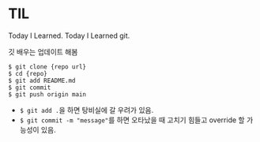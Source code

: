 # TIL


Today I Learned.
Today I Learned git.

깃 배우는 업데이트 해봄
```shell
$ git clone {repo url}
$ cd {repo}
$ git add README.md
$ git commit
$ git push origin main
```

- `$ git add .`을 하면 탕비실에 갈 우려가 있음.
- `$ git commit -m "message"`를 하면 오타났을 때 고치기 힘들고 override 할 가능성이 있음.
